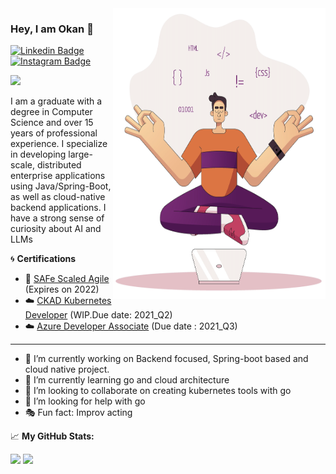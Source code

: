<img align="right" src="https://github.com/okancetin/okancetin/blob/main/illustration.jpg" alt="Illustration of Okan during coding" width=340px height=465px/>

### Hey, I am Okan 👋
[![Linkedin Badge](https://img.shields.io/badge/-LinkedIn-0e76a8?style=flat-square&logo=Linkedin&logoColor=white)](https://linkedin.com/in/ocetin)
[![Instagram Badge](https://img.shields.io/badge/-Instagram-e4405f?style=flat-square&logo=Instagram&logoColor=white)](https://instagram.com/ocetin/)

![](https://komarev.com/ghpvc/?username=okancetin)

I am a graduate with a degree in Computer Science and over 15 years of professional experience. I specialize in developing large-scale, distributed enterprise applications using Java/Spring-Boot, as well as cloud-native backend applications. I have a strong sense of curiosity about AI and LLMs

:cyclone: **Certifications**
- :triangular_flag_on_post: [SAFe Scaled Agile](https://www.youracclaim.com/badges/16d5c52f-aaf0-4823-92a4-10b526de3068/linked_in) (Expires on 2022)
- :cloud: [CKAD Kubernetes Developer](https://training.linuxfoundation.org/certification/certified-kubernetes-application-developer-ckad/) (WIP.Due date: 2021_Q2)
- :cloud: [Azure Developer Associate](https://docs.microsoft.com/en-us/learn/certifications/azure-developer/) (Due date : 2021_Q3)
___

- 🔭 I’m currently working on Backend focused, Spring-boot based and cloud native project.
- 🌱 I’m currently learning go and cloud architecture
- 👯 I’m looking to collaborate on creating kubernetes tools with go
- 🤔 I’m looking for help with go
- :performing_arts: Fun fact: Improv acting


📈 **My GitHub Stats:**

<p>
  <img height="180em" src="https://github-readme-stats.vercel.app/api?username=okancetin&show_icons=true&hide_border=true&&count_private=true&include_all_commits=true" />
  <img height="180em" src="https://github-readme-stats.vercel.app/api/top-langs/?username=okancetin&exclude_repo=KNN-Image-Classification&show_icons=true&hide_border=true&layout=compact&langs_count=8"/>
</p>

